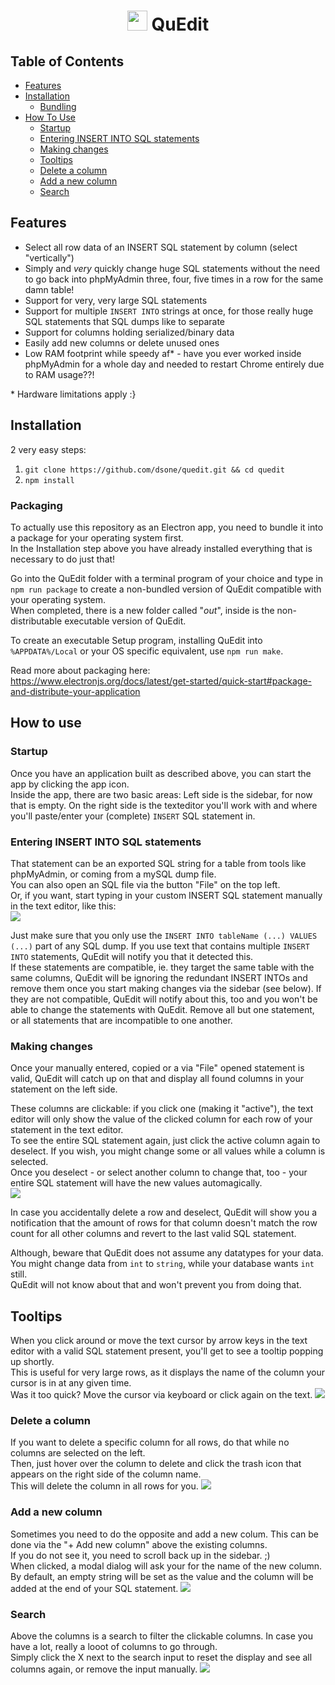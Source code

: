 <h1 align="center">
	<a href="https://github.com/dsone/quedit.git" target="_blank" rel="noopener noreferrer"><img src="src/img/logo.png?raw=true" width="32px"/></a> QuEdit
</h1>

## Table of Contents
- [Features](#features)
- [Installation](#installation)
    - [Bundling](#bundling)
- [How To Use](#how-to-use)
    - [Startup](#startup)
    - [Entering INSERT INTO SQL statements](#entering-insert-into-sql-statements)
    - [Making changes](#making-changes)
    - [Tooltips](#tooltips)
    - [Delete a column](#delete-a-column)
    - [Add a new column](#add-a-new-column)
    - [Search](#search)

## Features
- Select all row data of an INSERT SQL statement by column (select "vertically")
- Simply and _very_ quickly change huge SQL statements without the need to go back into phpMyAdmin three, four, five times in a row for the same damn table!
- Support for very, very large SQL statements
- Support for multiple `INSERT INTO` strings at once, for those really huge SQL statements that SQL dumps like to separate
- Support for columns holding serialized/binary data
- Easily add new columns or delete unused ones
- Low RAM footprint while speedy af* - have you ever worked inside phpMyAdmin for a whole day and needed to restart Chrome entirely due to RAM usage??!

\* Hardware limitations apply :} 

## Installation
2 very easy steps:
1. `git clone https://github.com/dsone/quedit.git && cd quedit`
2. `npm install`

### Packaging
To actually use this repository as an Electron app, you need to bundle it into a package for your operating system first.  
In the Installation step above you have already installed everything that is necessary to do just that!  
  
Go into the QuEdit folder with a terminal program of your choice and type in `npm run package` to create a non-bundled version of QuEdit compatible with your operating system.  
When completed, there is a new folder called "_out_", inside is the non-distributable executable version of QuEdit.  
  
To create an executable Setup program, installing QuEdit into `%APPDATA%/Local` or your OS specific equivalent, use `npm run make`. 
  
Read more about packaging here:
https://www.electronjs.org/docs/latest/get-started/quick-start#package-and-distribute-your-application

## How to use

### Startup
Once you have an application built as described above, you can start the app by clicking the app icon.  
Inside the app, there are two basic areas: Left side is the sidebar, for now that is empty.
On the right side is the texteditor you'll work with and where you'll paste/enter your (complete) `INSERT` SQL statement in.
  
### Entering INSERT INTO SQL statements
That statement can be an exported SQL string for a table from tools like phpMyAdmin, or coming from a mySQL dump file.  
You can also open an SQL file via the button "File" on the top left.  
Or, if you want, start typing in your custom INSERT SQL statement manually in the text editor, like this:  
<img src="./src/img/manual_input.gif" />
  

Just make sure that you only use the `INSERT INTO tableName (...) VALUES (...)` part of any SQL dump. If you use text that contains multiple `INSERT INTO` statements, QuEdit will notify you that it detected this.  
If these statements are compatible, ie. they target the same table with the same columns, QuEdit will be ignoring the redundant INSERT INTOs and remove them once you start making changes via the sidebar (see below). If they are not compatible, QuEdit will notify about this, too and you won't be able to change the statements with QuEdit. Remove all but one statement, or all statements that are incompatible to one another.
  
### Making changes
Once your manually entered, copied or a via "File" opened statement is valid, QuEdit will catch up on that and display all found columns in your statement on the left side.  
  
These columns are clickable: if you click one (making it "active"), the text editor will only show the value of the clicked column for each row of your statement in the text editor.  
To see the entire SQL statement again, just click the active column again to deselect. If you wish, you might change some or all values while a column is selected.  
Once you deselect - or select another column to change that, too - your entire SQL statement will have the new values automagically.  
<img src="./src/img/edit.gif" />
  
In case you accidentally delete a row and deselect, QuEdit will show you a notification that the amount of rows for that column doesn't match the row count for all other columns and revert to the last valid SQL statement.  
  
Although, beware that QuEdit does not assume any datatypes for your data. You might change data from `int` to `string`, while your database wants `int` still.  
QuEdit will not know about that and won't prevent you from doing that.


## Tooltips
When you click around or move the text cursor by arrow keys in the text editor with a valid SQL statement present, you'll get to see a tooltip popping up shortly.  
This is useful for very large rows, as it displays the name of the column your cursor is in at any given time.  
Was it too quick? Move the cursor via keyboard or click again on the text.
<img src="./src/img/tool_tip.gif" />

### Delete a column
If you want to delete a specific column for all rows, do that while no columns are selected on the left.  
Then, just hover over the column to delete and click the trash icon that appears on the right side of the column name.  
This will delete the column in all rows for you.
<img src="./src/img/remove_column.gif" />

### Add a new column
Sometimes you need to do the opposite and add a new colum. This can be done via the "+ Add new column" above the existing columns.  
If you do not see it, you need to scroll back up in the sidebar. ;)  
When clicked, a modal dialog will ask your for the name of the new column. By default, an empty string will be set as the value and the column will be added at the end of your SQL statement.
<img src="./src/img/add_column.gif" />

### Search
Above the columns is a search to filter the clickable columns. In case you have a lot, really a looot of columns to go through.  
Simply click the X next to the search input to reset the display and see all columns again, or remove the input manually.
<img src="./src/img/search.gif" />